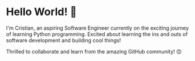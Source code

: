 
# Hello World! 👋

I'm Cristian, an aspiring Software Engineer currently on the exciting journey of learning Python programming. Excited about learning the ins and outs of software development and building cool things!

Thrilled to collaborate and learn from the amazing GitHub community! 😊

<!--
**CristianJitca/CristianJitca** is a ✨ _special_ ✨ repository because its `README.md` (this file) appears on your GitHub profile.

Here are some ideas to get you started:

- 🔭 I’m currently working on ...
- 🌱 I’m currently learning ...
- 👯 I’m looking to collaborate on ...
- 🤔 I’m looking for help with ...
- 💬 Ask me about ...
- 📫 How to reach me: ...
- 😄 Pronouns: ...
- ⚡ Fun fact: ...
-->
